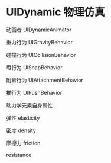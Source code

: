 # UIDynamic 物理仿真

动画者 UIDynamicAnimator

重力行为 UIGravityBehavior

碰撞行为 UICollisionBehavior

甩行为 UISnapBehavior

附着行为 UIAttachmentBehavior

推行为 UIPushBehavior

动力学元素自身属性

弹性 elasticity

密度 density

摩擦力 friction

resistance